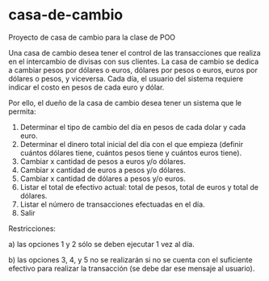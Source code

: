 # casa-de-cambio
Proyecto de casa de cambio para la clase de POO

Una casa de cambio desea tener el control de las transacciones que realiza en el intercambio de divisas con sus clientes. 
La casa de cambio se dedica a cambiar pesos por dólares o euros, dólares por pesos o euros, euros por dólares o pesos, y viceversa. 
Cada día, el usuario del sistema requiere indicar el costo en pesos de cada euro y dólar. 

Por ello, el dueño de la casa de cambio desea tener un sistema que le permita:
1. Determinar el tipo de cambio del día en pesos de cada dolar y cada euro. 
2. Determinar el dinero total inicial del día con el que empieza (definir cuántos dólares tiene, cuántos pesos tiene y cuántos euros tiene). 
3. Cambiar x cantidad de pesos a euros y/o dólares.
4. Cambiar x cantidad de euros a pesos y/o dólares. 
5. Cambiar x cantidad de dólares a pesos y/o euros.
6. Listar el total de efectivo actual: total de pesos, total de euros y total de dólares.
7. Listar el número de transacciones efectuadas en el día.
8. Salir

Restricciones:

a) las opciones 1 y 2 sólo se deben ejecutar 1 vez al día.

b) las opciones 3, 4, y 5 no se realizarán si no se cuenta con el suficiente efectivo para realizar la transacción 
(se debe dar ese mensaje al usuario).
